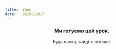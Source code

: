 ```yaml
---
title:  Урок
date:   02/05/2017
---
```


### <center>Ми готуємо цей урок.</center>
<center>Будь ласка, зайдіть пізніше.</center>